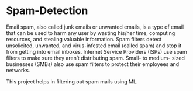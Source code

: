 # Spam-Detection
Email spam, also called junk emails or unwanted emails, is a type of email that can be used to harm any user by wasting his/her time, computing resources, and stealing valuable information.
Spam filters detect unsolicited, unwanted, and virus-infested email (called spam) and stop it from getting into email inboxes. Internet Service Providers (ISPs) use spam filters to make sure they aren’t distributing spam. Small- to medium- sized businesses (SMBs) also use spam filters to protect their employees and networks.

This project helps in filtering out spam mails using ML.
